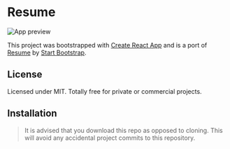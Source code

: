 # Resume

![App preview](https://pbs.twimg.com/media/FGfEkxsXIAEMtZI?format=jpg&name=4096x4096)

This project was bootstrapped with [Create React App](https://github.com/facebook/create-react-app) and is a port of [Resume](https://github.com/StartBootstrap/startbootstrap-resume) by [Start Bootstrap](https://startbootstrap.com).

## License

Licensed under MIT. Totally free for private or commercial projects.

## Installation

> It is advised that you download this repo as opposed to cloning. This will avoid any accidental project commits to this repository.
